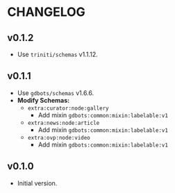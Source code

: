 # CHANGELOG


## v0.1.2
* Use `triniti/schemas` v1.1.12.


## v0.1.1
* Use `gdbots/schemas` v1.6.6.
* __Modify Schemas:__
  * `extra:curator:node:gallery`
    * Add mixin `gdbots:common:mixin:labelable:v1`
  * `extra:news:node:article`
    * Add mixin `gdbots:common:mixin:labelable:v1`
  * `extra:ovp:node:video`
    * Add mixin `gdbots:common:mixin:labelable:v1`


## v0.1.0
* Initial version.
